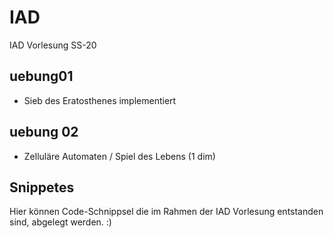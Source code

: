 # IAD
IAD Vorlesung SS-20


## uebung01
- Sieb des Eratosthenes implementiert

## uebung 02
- Zelluläre Automaten / Spiel des Lebens (1 dim)

## Snippetes
Hier können Code-Schnippsel die im Rahmen der IAD Vorlesung entstanden sind, abgelegt werden. :)